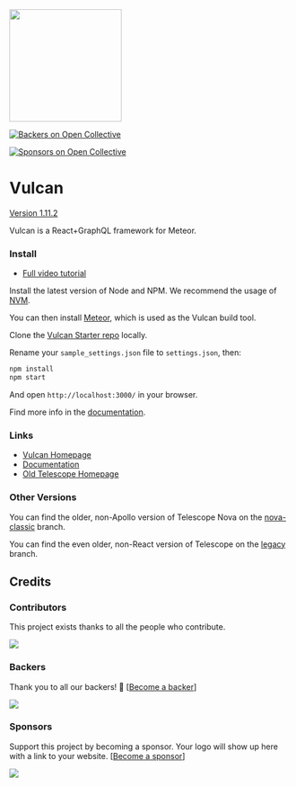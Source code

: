 <img src="https://d3vv6lp55qjaqc.cloudfront.net/items/2B3C1z2V2y421p2I0P42/vulcan-logo-noborder.png" width="200">

[![Backers on Open Collective](https://opencollective.com/vulcan/backers/badge.svg)](#backers)

 [![Sponsors on Open Collective](https://opencollective.com/vulcan/sponsors/badge.svg)](#sponsors) 

# Vulcan

[Version 1.11.2](https://github.com/VulcanJS/Vulcan/releases)

Vulcan is a React+GraphQL framework for Meteor. 

### Install

- [Full video tutorial](https://www.youtube.com/watch?v=aCjR9UrNqVk)

Install the latest version of Node and NPM. We recommend the usage of [NVM](http://nvm.sh).

You can then install [Meteor](https://www.meteor.com/install), which is used as the Vulcan build tool.

Clone the [Vulcan Starter repo](https://github.com/VulcanJS/Vulcan-Starter) locally.

Rename your `sample_settings.json` file to `settings.json`, then:

```sh
npm install
npm start
```

And open `http://localhost:3000/` in your browser.


Find more info in the [documentation](http://docs.vulcanjs.org/#Install).

### Links

- [Vulcan Homepage](http://vulcanjs.org)
- [Documentation](http://docs.vulcanjs.org)
- [Old Telescope Homepage](http://telescopeapp.org)

### Other Versions

You can find the older, non-Apollo version of Telescope Nova on the [nova-classic](https://github.com/TelescopeJS/Telescope/tree/nova-classic) branch. 

You can find the even older, non-React version of Telescope on the [legacy](https://github.com/TelescopeJS/Telescope/tree/legacy) branch.

## Credits

### Contributors

This project exists thanks to all the people who contribute.

<a href="graphs/contributors"><img src="https://opencollective.com/vulcan/contributors.svg?width=890&button=false" /></a>

### Backers

Thank you to all our backers! 🙏 [[Become a backer](https://opencollective.com/vulcan#backer)]

<a href="https://opencollective.com/vulcan#backers" target="_blank"><img src="https://opencollective.com/vulcan/backers.svg?width=890"></a>

### Sponsors

Support this project by becoming a sponsor. Your logo will show up here with a link to your website. [[Become a sponsor](https://opencollective.com/vulcan#sponsor)]

<a href="https://opencollective.com/vulcan/sponsor/0/website" target="_blank"><img src="https://opencollective.com/vulcan/sponsor/0/avatar.svg"></a>



